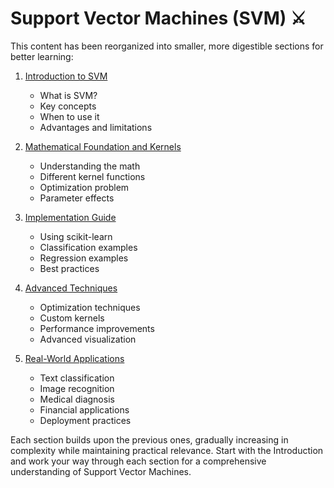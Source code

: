 # Support Vector Machines (SVM) ⚔️

This content has been reorganized into smaller, more digestible sections for better learning:

1. [Introduction to SVM](svm/1-introduction.md)
   - What is SVM?
   - Key concepts
   - When to use it
   - Advantages and limitations

2. [Mathematical Foundation and Kernels](svm/2-math-kernels.md)
   - Understanding the math
   - Different kernel functions
   - Optimization problem
   - Parameter effects

3. [Implementation Guide](svm/3-implementation.md)
   - Using scikit-learn
   - Classification examples
   - Regression examples
   - Best practices

4. [Advanced Techniques](svm/4-advanced.md)
   - Optimization techniques
   - Custom kernels
   - Performance improvements
   - Advanced visualization

5. [Real-World Applications](svm/5-applications.md)
   - Text classification
   - Image recognition
   - Medical diagnosis
   - Financial applications
   - Deployment practices

Each section builds upon the previous ones, gradually increasing in complexity while maintaining practical relevance. Start with the Introduction and work your way through each section for a comprehensive understanding of Support Vector Machines.
